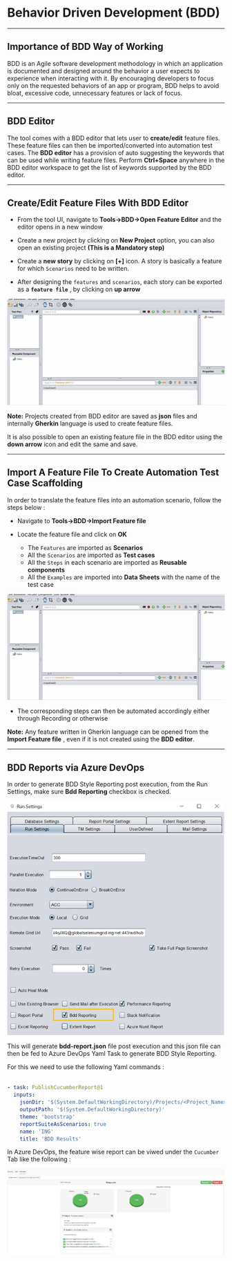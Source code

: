 # **Behavior Driven Development (BDD)** 
-------------------------------------------

## Importance of BDD Way of Working

BDD is an Agile software development methodology in which an application is documented and designed around the behavior a user expects to experience when interacting with it. By encouraging developers to focus only on the requested behaviors of an app or program, BDD helps to avoid bloat, excessive code, unnecessary features or lack of focus.

---------------------------------------------- 

## BDD Editor

The tool comes with a BDD editor that lets user to **create/edit** feature files. These feature files can then be imported/converted into automation test cases. The **BDD editor** has a provision of auto suggesting the keywords that can be used while writing feature files. Perform **Ctrl+Space** anywhere in the BDD editor workspace to get the list of keywords supported by the BDD editor.

---------------------------------------------- 

## Create/Edit Feature Files With BDD Editor

 * From the tool UI, navigate to **Tools->BDD->Open Feature Editor** and the editor opens in a new window

 * Create a new project by clicking on **New Project** option, you can also open an existing project **(This is a Mandatory step)**

 * Create a **new story** by clicking on **[+]** icon. A story is basically a feature for which `Scenarios` need to be written.

 * After designing the `features` and `scenarios`, each story can be exported as a **`feature file`** , by clicking on **up arrow**

 ![featurecreation](img/bdd/createfeaturefile.gif "featurecreation")


**Note:** Projects created from BDD editor are saved as **json** files and internally **Gherkin** language is used to create feature files.

        
It is also possible to open an existing feature file in the BDD editor using the **down arrow** icon and edit the same and save.

----------------------------------------------        

## Import A Feature File To Create Automation Test Case Scaffolding

In order to translate the feature files into an automation scenario, follow the steps below :

 * Navigate to **Tools->BDD->Import Feature file**

 * Locate the feature file and click on **OK**

    - The `Features` are imported as **Scenarios** 
    - All the `Scenarios` are imported as **Test cases**
    - All the `Steps` in each scenario are imported as **Reusable components** 
    - All the `Examples` are imported into **Data Sheets** with the name of the test case

 ![featureimport](img/bdd/importfeaturefile.gif "featureimport")   

 * The corresponding steps can then be automated accordingly either through Recording or otherwise

**Note:** Any feature written in Gherkin language can be opened from the **Import Feature file** , even if it is not created using the **BDD editor**.


----------------------------------------------

## BDD Reports via Azure DevOps

In order to generate BDD Style Reporting post execution, from the Run Settings, make sure **Bdd Reporting** checkbox is checked.

 ![checkbox](img/bdd/4.JPG "checkbox")


This will generate **bdd-report.json** file post execution and this json file can then be fed to Azure DevOps Yaml Task to generate BDD Style Reporting.

For this we need to use the following Yaml commands :

```yaml

- task: PublishCucumberReport@1
  inputs:
    jsonDir: '$(System.DefaultWorkingDirectory)/Projects/<Project_Name>/Results/TestExecution/<Release_Name>/<TestSet_Name>/Latest/'
    outputPath: '$(System.DefaultWorkingDirectory)'
    theme: 'bootstrap'
    reportSuiteAsScenarios: true
    name: 'ING'
    title: 'BDD Results'

```

In Azure DevOps, the feature wise report can be viwed under the `Cucumber` Tab like the following :

 ![report](img/bdd/5.JPG "report")







